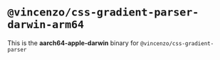 # `@vincenzo/css-gradient-parser-darwin-arm64`

This is the **aarch64-apple-darwin** binary for `@vincenzo/css-gradient-parser`
